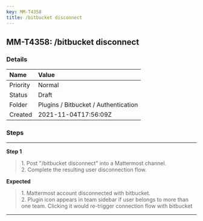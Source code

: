```yaml
---
key: MM-T4358
title: /bitbucket disconnect
---
```


## MM-T4358: /bitbucket disconnect

### Details

| Name     | Value                                |
| :------- | :----------------------------------- |
| Priority | Normal                               |
| Status   | Draft                                |
| Folder   | Plugins / Bitbucket / Authentication |
| Created  | 2021-11-04T17:56:09Z                 |

### Steps

<hr/>

**Step 1**

> <article>1. Post &quot;/bitbucket disconnect&quot; into a Mattermost channel.<br />2. Complete the resulting user disconnection flow.</article>

**Expected**

> <article>1. Mattermost account disconnected with bitbucket.<br />2. Plugin icon appears in team sidebar if user belongs to more than one team. Clicking it would re-trigger connection flow with bitbucket</article>

<hr/>
